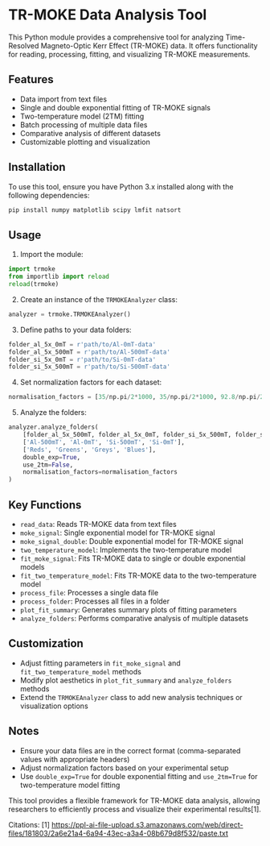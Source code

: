 # TR-MOKE Data Analysis Tool

This Python module provides a comprehensive tool for analyzing Time-Resolved Magneto-Optic Kerr Effect (TR-MOKE) data. It offers functionality for reading, processing, fitting, and visualizing TR-MOKE measurements.

## Features

- Data import from text files
- Single and double exponential fitting of TR-MOKE signals
- Two-temperature model (2TM) fitting
- Batch processing of multiple data files
- Comparative analysis of different datasets
- Customizable plotting and visualization

## Installation

To use this tool, ensure you have Python 3.x installed along with the following dependencies:

```bash
pip install numpy matplotlib scipy lmfit natsort
```

## Usage

1. Import the module:

```python
import trmoke
from importlib import reload
reload(trmoke)
```

2. Create an instance of the `TRMOKEAnalyzer` class:

```python
analyzer = trmoke.TRMOKEAnalyzer()
```

3. Define paths to your data folders:

```python
folder_al_5x_0mT = r'path/to/Al-0mT-data'
folder_al_5x_500mT = r'path/to/Al-500mT-data'
folder_si_5x_0mT = r'path/to/Si-0mT-data'
folder_si_5x_500mT = r'path/to/Si-500mT-data'
```

4. Set normalization factors for each dataset:

```python
normalisation_factors = [35/np.pi/2*1000, 35/np.pi/2*1000, 92.8/np.pi/2*1000, 92.8/np.pi/2*1000]
```

5. Analyze the folders:

```python
analyzer.analyze_folders(
    [folder_al_5x_500mT, folder_al_5x_0mT, folder_si_5x_500mT, folder_si_5x_0mT],
    ['Al-500mT', 'Al-0mT', 'Si-500mT', 'Si-0mT'],
    ['Reds', 'Greens', 'Greys', 'Blues'],
    double_exp=True,
    use_2tm=False,
    normalisation_factors=normalisation_factors
)
```

## Key Functions

- `read_data`: Reads TR-MOKE data from text files
- `moke_signal`: Single exponential model for TR-MOKE signal
- `moke_signal_double`: Double exponential model for TR-MOKE signal
- `two_temperature_model`: Implements the two-temperature model
- `fit_moke_signal`: Fits TR-MOKE data to single or double exponential models
- `fit_two_temperature_model`: Fits TR-MOKE data to the two-temperature model
- `process_file`: Processes a single data file
- `process_folder`: Processes all files in a folder
- `plot_fit_summary`: Generates summary plots of fitting parameters
- `analyze_folders`: Performs comparative analysis of multiple datasets

## Customization

- Adjust fitting parameters in `fit_moke_signal` and `fit_two_temperature_model` methods
- Modify plot aesthetics in `plot_fit_summary` and `analyze_folders` methods
- Extend the `TRMOKEAnalyzer` class to add new analysis techniques or visualization options

## Notes

- Ensure your data files are in the correct format (comma-separated values with appropriate headers)
- Adjust normalization factors based on your experimental setup
- Use `double_exp=True` for double exponential fitting and `use_2tm=True` for two-temperature model fitting

This tool provides a flexible framework for TR-MOKE data analysis, allowing researchers to efficiently process and visualize their experimental results[1].

Citations:
[1] https://ppl-ai-file-upload.s3.amazonaws.com/web/direct-files/181803/2a6e21a4-6a94-43ec-a3a4-08b679d8f532/paste.txt
